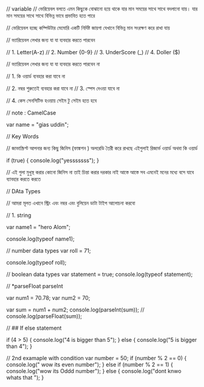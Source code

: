 // variable
// ভেরিয়েবল বলতে এমন কিছুকে বোঝানো হয়ে থাকে যার মান সময়ের সাথে সাথে বদলানো যায়। যার মান সময়ের সাথে সাথে বিভিন্ন ভাবে প্রভাবিত হতে পারে

// ভেরিয়েবল হচ্ছে কম্পিউটার মেমোরি একটি নির্দিষ্ট জায়গা যেখানে বিভিন্ন মান সংরক্ষণ করে রাখা যায়

// ভ্যারিয়েবল লেখার জন্য যা যা ব্যবহার করতে পারবেন

// 1. Letter(A-z)
// 2. Number {0-9}
// 3. UnderScore (\_)
// 4. Doller ($)

// ভ্যারিয়েবল লেখার জন্য যা যা ব্যবহার করতে পারবেন না

// 1. কি ওয়ার্ড ব্যবহার করা যাবে না

// 2. নম্বর শুরুতেই ব্যবহার করা যাবে না
// 3. স্পেস দেওয়া যাবে না

// 4. কেস সেনসিটিভ হওয়ায় সেইম টু সেইম হতে হবে

// note : CamelCase

var name = "gias uddin";

// Key Words

// জাভাস্ক্রিপ্ট আপনার জন্য কিছু জিনিস (ফাঙ্কশন ) অলরেডি তৈরী করে রাখছে এইগুলাই রিজার্ভ ওয়ার্ড অথবা কি ওয়ার্ড

if (true) {
console.log("yesssssss");
}

// এই গুলা মুখুস্থ করার কোনো জিনিস না তাই চিন্তা করার দরকার নাই আস্তে আস্তে সব এমনেই মনের মধ্যে বসে যাবে ব্যাবহার করতে করতে

// DAta Types

// আমরা মূলত এখানে স্ট্রিং এবং নম্বর এবং বুলিয়েন ডাটা টাইপ আলোচনা করবো

// 1. string

var name1 = "hero Alom";

console.log(typeof name1);

// number data types
var roll = 71;

console.log(typeof roll);

// boolean data types
var statement = true;
console.log(typeof statement);

// \*parseFloat parseInt

var num1 = 70.78;
var num2 = 70;

var sum = num1 + num2;
console.log(parseInt(sum));
// console.log(parseFloat(sum));

// ## If else statement

if (4 > 5) {
console.log("4 is bigger than 5");
} else {
console.log("5 is bigger than 4");
}

// 2nd examaple with condition
var number = 50;
if (number % 2 == 0) {
console.log(" wow its even number");
} else if (number % 2 == 1) {
console.log("wow its Oddd number");
} else {
console.log("dont knwo whats that ");
}
